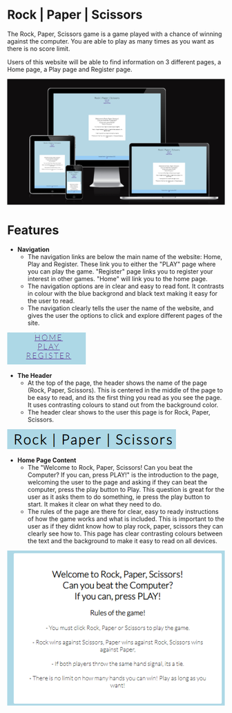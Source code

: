 # Rock | Paper | Scissors

The Rock, Paper, Scissors game is a game played with a chance of winning against the computer. You are able to play as many times as you want as there is no score limit.

Users of this website will be able to find information on 3 different pages, a Home page, a Play page and Register page.

![Responsive Image](/assets/images/responsive.png)

# Features
* **Navigation**
    * The navigation links are below the main name of the website: Home, Play and Register. These link you to either the "PLAY" page where you can play the game. "Register" page links you to register your interest in other games. "Home" will link you to the home page. 
    * The navigation options are in clear and easy to read font. It contrasts in colour with the blue backgrond and black text making it easy for the user to read. 
    * The navigation clearly tells the user the name of the website, and gives the user the options to click and explore different pages of the site. 

![Naviagtion Image](/assets/images/navigation%20links.png)

* **The Header**
    * At the top of the page, the header shows the name of the page (Rock, Paper, Scissors). This is centered in the middle of the page to be easy to read, and its the first thing you read as you see the page. It uses contrasting colours to stand out from the background color.
    * The header clear shows to the user this page is for Rock, Paper, Scissors.

![Header Image](/assets/images/header.png)

* **Home Page Content**
    * The "Welcome to Rock, Paper, Scissors! Can you beat the Computer? If you can, press PLAY!" is the introduction to the page, welcoming the user to the page and asking if they can beat the computer, press the play button to Play. This question is great for the user as it asks them to do something, ie press the play button to start. It makes it clear on what they need to do.
    * The rules of the page are there for clear, easy to ready instructions of how the game works and what is included. This is important to the user as if they didnt know how to play rock, paper, scissors they can clearly see how to. This page has clear contrasting colours between the text and the background to make it easy to read on all devices. 

![Home Page Image](/assets/images/home%20page.png)
